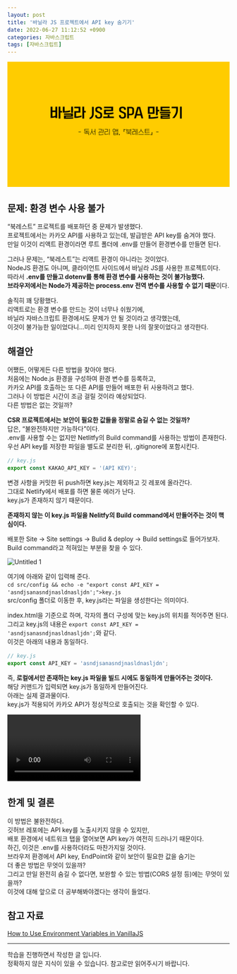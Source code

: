 ```yaml
---
layout: post
title: '바닐라 JS 프로젝트에서 API key 숨기기'
date: 2022-06-27 11:12:52 +0900
categories: 자바스크립트
tags: [자바스크립트]
---
```

  
<img src="https://github.com/gitul0515/gitul0515.github.io/blob/main/_posts/image/bookrest/title.png?raw=true" alt="표제 이미지">
  
## 문제: 환경 변수 사용 불가  
“북레스트” 프로젝트를 배포하던 중 문제가 발생했다.   
프로젝트에서는 카카오 API를 사용하고 있는데, 발급받은 API key를 숨겨야 했다.   
만일 이것이 리액트 환경이라면 루트 폴더에 .env를 만들어 환경변수를 만들면 된다.   
  
그러나 문제는, “북레스트”는 리액트 환경이 아니라는 것이었다.  
NodeJS 환경도 아니며, 클라이언트 사이드에서 바닐라 JS를 사용한 프로젝트이다.   
따라서 **.env를 만들고 dotenv를 통해 환경 변수를 사용하는 것이 불가능했다.**   
**브라우저에서는 Node가 제공하는 process.env 전역 변수를 사용할 수 없기 때문**이다.   
  
솔직히 꽤 당황했다.   
리액트로는 환경 변수를 만드는 것이 너무나 쉬웠기에,   
바닐라 자바스크립트 환경에서도 문제가 안 될 것이라고 생각했는데,   
이것이 불가능한 일이었다니…미리 인지하지 못한 나의 잘못이었다고 생각한다.   
  
## 해결안  
어쨌든, 어떻게든 다른 방법을 찾아야 했다.   
처음에는 Node.js 환경을 구성하여 환경 변수를 등록하고,  
카카오 API를 호출하는 또 다른 API를 만들어 배포한 뒤 사용하려고 했다.   
그러나 이 방법은 시간이 조금 걸릴 것이라 예상되었다.   
다른 방법은 없는 것일까?   
  
**CSR 프로젝트에서는 보안이 필요한 값들을 정말로 숨길 수 없는 것일까?**   
답은, “불완전하지만 가능하다”이다.   
.env를 사용할 수는 없지만 Netlitfy의 Build command를 사용하는 방법이 존재한다.   
우선 API key를 저장한 파일을 별도로 분리한 뒤, .gitignore에 포함시킨다.   
  
```JavaScript
// key.js
export const KAKAO_API_KEY = '(API KEY)';
```  
  
변경 사항을 커밋한 뒤 push하면  key.js는 제외하고 깃 레포에 올라간다.   
그대로 Netlify에서 배포를 하면 물론 에러가 난다.  
key.js가 존재하지 않기 때문이다.   
  
**존재하지 않는 이 key.js 파일을 Nelitfy의 Build command에서 만들어주는 것이 핵심이다.**   
  
배포한 Site -> Site settings -> Bulid & deploy -> Build settings로 들어가보자.    
Build command라고 적혀있는 부분을 찾을 수 있다.  
  
![Untitled 1](https://user-images.githubusercontent.com/80658269/189532233-a2e07718-6b38-448a-9947-6444ccd5b1f2.png)
  
여기에 아래와 같이 입력해 준다.   
`cd src/config && echo -e "export const API_KEY = 'asndjsanasndjnasldnasljdn';">key.js`  
src/config 폴더로 이동한 후, key.js라는 파일을 생성한다는 의미이다.   

index.html을 기준으로 하며, 각자의 폴더 구성에 맞는 key.js의 위치를 적어주면 된다.   
그리고 key.js의 내용은 `export const API_KEY = 'asndjsanasndjnasldnasljdn';`와 같다.  
이것은 아래의 내용과 동일하다.   
  
```jsx
// key.js
export const API_KEY = 'asndjsanasndjnasldnasljdn';
```
  
즉, **로컬에서만 존재하는 key.js 파일을 빌드 시에도 동일하게 만들어주는 것이다.**   
해당 커맨드가 입력되면 key.js가 동일하게 만들어진다.   
아래는 실제 결과물이다.   
key.js가 적용되어 카카오 API가 정상적으로 호출되는 것을 확인할 수 있다.  

<video width="60%" controls="controls">
  <source src="https://user-images.githubusercontent.com/80658269/189532234-a1ec51e1-5207-4a51-a24f-072afc5b1761.mp4" type="video/mp4">
</video>

## 한계 및 결론  
이 방법은 불완전하다.   
깃허브 레포에는 API key를 노출시키지 않을 수 있지만,   
배포 환경에서 네트워크 탭을 열어보면 API key가 여전히 드러나기 때문이다.   
하긴, 이것은 .env를 사용하더라도 마찬가지일 것이다.   
브라우저 환경에서 API key, EndPoint와 같이 보안이 필요한 값을 숨기는   
더 좋은 방법은 무엇이 있을까?   
그리고 만일 완전히 숨길 수 없다면, 보완할 수 있는 방법(CORS 설정 등)에는 무엇이 있을까?   
이것에 대해 앞으로 더 공부해봐야겠다는 생각이 들었다.   

## 참고 자료  
[How to Use Environment Variables in VanillaJS](https://www.freecodecamp.org/news/how-to-use-environment-variables-in-vanillajs/)

--------------------------------------------------------------------

학습을 진행하면서 작성한 글 입니다.    
정확하지 않은 지식이 있을 수 있습니다. 참고로만 읽어주시기 바랍니다.   